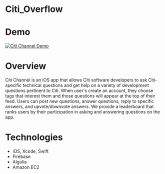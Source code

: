 # Citi_Overflow

# Demo
[![Citi Channel Demo](https://youtu.be/OH4eXqRDZRQ/0.jpg)](https://youtu.be/OH4eXqRDZRQ)


# Overview
Citi Channel is an iOS app that allows Citi software developers to ask Citi-specific technical questions and get help on a variety of development questions pertinent to Citi. When user's create an account, they choose tags that interest them and those questions will appear at the top of their feed. Users can post new questions, answer questions, reply to specific answers, and upvote/downvote answers. We provide a leaderboard that ranks users by their participation in asking and answering questions on the app.

# Technologies
- iOS, Xcode, Swift
- Firebase
- Algolia
- Amazon EC2
